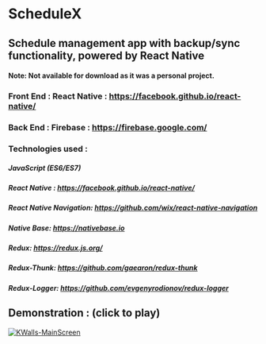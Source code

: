 # ScheduleX
## Schedule management app with backup/sync functionality, powered by React Native

#### Note: Not available for download as it was a personal project.

### Front End : React Native : https://facebook.github.io/react-native/
### Back End : Firebase : https://firebase.google.com/

### Technologies used : 

##### JavaScript (ES6/ES7)
##### React Native : https://facebook.github.io/react-native/
##### React Native Navigation: https://github.com/wix/react-native-navigation
##### Native Base: https://nativebase.io
##### Redux: https://redux.js.org/
##### Redux-Thunk: https://github.com/gaearon/redux-thunk
##### Redux-Logger: https://github.com/evgenyrodionov/redux-logger

## Demonstration : (click to play)

[![KWalls-MainScreen](https://media.giphy.com/media/wOOpP8kvzWYoHIZG1u/giphy)](https://vimeo.com/262392804 "KWalls-MainScreen")
